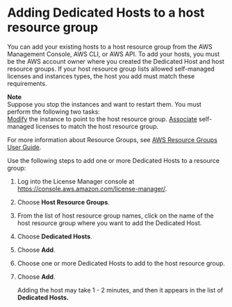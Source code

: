 # Adding Dedicated Hosts to a host resource group<a name="add-hosts"></a>

You can add your existing hosts to a host resource group from the AWS Management Console, AWS CLI, or AWS API\. To add your hosts, you must be the AWS account owner where you created the Dedicated Host and host resource groups\. If your host resource group lists allowed self\-managed licenses and instances types, the host you add must match these requirements\. 

**Note**  
Suppose you stop the instances and want to restart them\. You must perform the following two tasks:  
 [Modify](https://docs.aws.amazon.com/AWSEC2/latest/APIReference/API_ModifyInstancePlacement.html) the instance to point to the host resource group\.
[Associate](https://docs.aws.amazon.com/license-manager/latest/APIReference/API_UpdateLicenseSpecificationsForResource.html) self\-managed licenses to match the host resource group\.

For more information about Resource Groups, see [AWS Resource Groups User Guide](https://docs.aws.amazon.com/ARG/latest/userguide/welcome.html)\.

Use the following steps to add one or more Dedicated Hosts to a resource group:

1. Log into the License Manager console at [https://console\.aws\.amazon\.com/license\-manager/](https://console.aws.amazon.com/license-manager/)\.

1. Choose **Host Resource Groups**\.

1. From the list of host resource group names, click on the name of the host resource group where you want to add the Dedicated Host\.

1. Choose **Dedicated Hosts**\. 

1. Choose **Add**\.

1. Choose one or more Dedicated Hosts to add to the host resource group\. 

1. Choose **Add**\.

   Adding the host may take 1 \- 2 minutes, and then it appears in the list of **Dedicated Hosts\.**